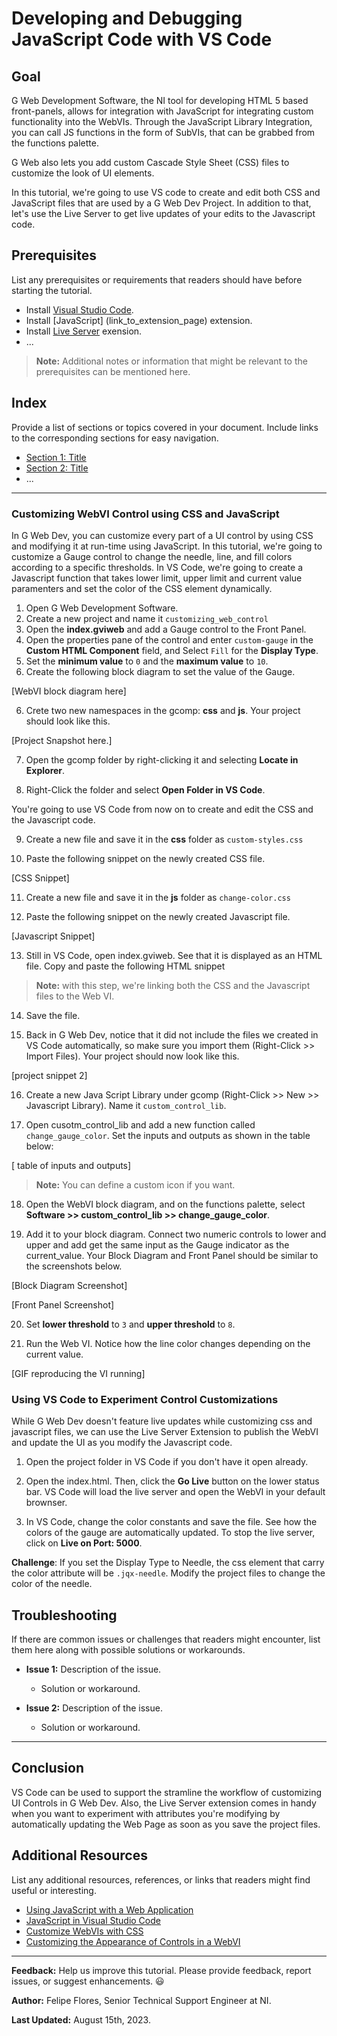 # Developing and Debugging JavaScript Code with VS Code

## Goal

G Web Development Software, the NI tool for developing HTML 5 based front-panels, allows for integration with JavaScript for integrating custom functionality into the WebVIs. Through the JavaScript Library Integration, you can call JS functions in the form of SubVIs, that can be grabbed from the functions palette.

G Web also lets you add custom Cascade Style Sheet (CSS) files to customize the look of UI elements.

In this tutorial, we're going to use VS code to create and edit both CSS and JavaScript files that are used by a G Web Dev Project. In addition to that, let's use the Live Server to get live updates of your edits to the Javascript code.

## Prerequisites

List any prerequisites or requirements that readers should have before starting the tutorial.

- Install [Visual Studio Code](link_to_installation_page).
- Install [JavaScript] (link_to_extension_page) extension.
- Install [Live Server](lint_to_extension_page) exension.
- ...

> **Note:** Additional notes or information that might be relevant to the prerequisites can be mentioned here.

## Index

Provide a list of sections or topics covered in your document. Include links to the corresponding sections for easy navigation.

- [Section 1: Title](#section-1-title)
- [Section 2: Title](#section-2-title)
- ...

---

### Customizing WebVI Control using CSS and JavaScript

In G Web Dev, you can customize every part of a UI control by using CSS and modifying it at run-time using JavaScript. In this tutorial, we're going to customize a Gauge control to change the needle, line, and fill colors according to a specific thresholds. In VS Code, we're going to create a Javascript function that takes lower limit, upper limit and current value paramenters and set the color of the CSS element dynamically.

1. Open G Web Development Software.
2. Create a new project and name it `customizing_web_control`
2. Open the **index.gviweb** and add a Gauge control to the Front Panel.
3. Open the properties pane of the control and enter `custom-gauge` in the **Custom HTML Component** field, and Select `Fill` for the **Display Type**.
4. Set the **minimum value** to `0` and the **maximum value** to `10`.
5. Create the following block diagram to set the value of the Gauge.

[WebVI block diagram here]

6. Crete two new namespaces in the gcomp: **css** and **js**. Your project should look like this.

[Project Snapshot here.]

7. Open the gcomp folder by right-clicking it and selecting **Locate in Explorer**.

8. Right-Click the folder and select **Open Folder in VS Code**.

You're going to use VS Code from now on to create and edit the CSS and the Javascript code.

9. Create a new file and save it in the **css** folder as `custom-styles.css`

10. Paste the following snippet on the newly created CSS file.

[CSS Snippet]

11. Create a new file and save it in the **js** folder as `change-color.css`

12. Paste the following snippet on the newly created Javascript file.

[Javascript Snippet]

13. Still in VS Code, open index.gviweb. See that it is displayed as an HTML file. Copy and paste the following HTML snippet

> **Note:** with this step, we're linking both the CSS and the Javascript files to the Web VI.

14. Save the file.

15. Back in G Web Dev, notice that it did not include the files we created in VS Code automatically, so make sure you import them (Right-Click >> Import Files). Your project should now look like this.

[project snippet 2]

16. Create a new Java Script Library under gcomp (Right-Click >> New >> Javascript Library). Name it `custom_control_lib`.

17. Open cusotm_control_lib and add a new function called `change_gauge_color`. Set the inputs and outputs as shown in the table below:

[ table of inputs and outputs]

> **Note:** You can define a custom icon if you want.

18. Open the WebVI block diagram, and on the functions palette, select **Software >> custom_control_lib >> change_gauge_color**.

19. Add it to your block diagram. Connect two numeric controls to lower and upper and add get the same input as the Gauge indicator as the current_value. Your Block Diagram and Front Panel should be similar to the screenshots below.

[Block Diagram Screenshot]

[Front Panel Screenshot]

20. Set **lower threshold** to `3` and **upper threshold** to `8`. 

21. Run the Web VI. Notice how the line color changes depending on the current value.

[GIF reproducing the VI running]

### Using VS Code to Experiment Control Customizations

While G Web Dev doesn't feature live updates while customizing css and javascript files, we can use the Live Server Extension to publish the WebVI and update the UI as you modify the Javascript code.

1. Open the project folder in VS Code if you don't have it open already.

2. Open the index.html. Then, click the **Go Live** button on the lower status bar. VS Code will load the live server and open the WebVI in your default brownser.

3. In VS Code, change the color constants and save the file. See how the colors of the gauge are automatically updated. To stop the live server, click on **Live on Port: 5000**.

**Challenge**: If you set the Display Type to Needle, the css element that carry the color attribute will be `.jqx-needle`. Modify the project files to change the color of the needle.

## Troubleshooting

If there are common issues or challenges that readers might encounter, list them here along with possible solutions or workarounds.

- **Issue 1:** Description of the issue.
    - Solution or workaround.

- **Issue 2:** Description of the issue.
    - Solution or workaround.

---

## Conclusion

VS Code can be used to support the stramline the workflow of customizing UI Controls in G Web Dev. Also, the Live Server extension comes in handy when you want to experiment with attributes you're modifying by automatically updating the Web Page as soon as you save the project files. 


## Additional Resources

List any additional resources, references, or links that readers might find useful or interesting.

- [Using JavaScript with a Web Application](https://www.ni.com/docs/en-US/bundle/g-web-development/page/javascript-web-application.html)
- [JavaScript in Visual Studio Code](https://code.visualstudio.com/docs/languages/javascript)
- [Customize WebVIs with CSS](https://ni.github.io/webvi-examples/CustomizeWithCss/Builds/WebApp_Default%20Web%20Server/)
- [Customizing the Appearance of Controls in a WebVI](https://www.ni.com/docs/en-US/bundle/g-web-development/page/customizing-appearance-controls-webvi.html)

---

**Feedback:** Help us improve this tutorial. Please provide feedback, report issues, or suggest enhancements. :smiley:

**Author:** Felipe Flores, Senior Technical Support Engineer at NI.

**Last Updated:** August 15th, 2023.
